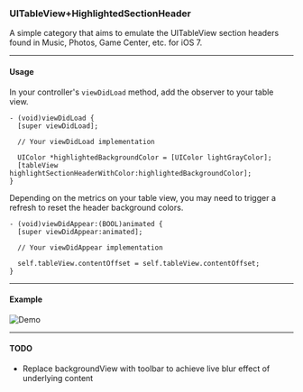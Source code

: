 ### UITableView+HighlightedSectionHeader ###

A simple category that aims to emulate the UITableView section headers found in Music, Photos, Game Center, etc. for iOS 7.

----

#### Usage ####

In your controller's `viewDidLoad` method, add the observer to your table view.
```
- (void)viewDidLoad {
  [super viewDidLoad];
 
  // Your viewDidLoad implementation

  UIColor *highlightedBackgroundColor = [UIColor lightGrayColor];
  [tableView highlightSectionHeaderWithColor:highlightedBackgroundColor];
}
```

Depending on the metrics on your table view, you may need to trigger a refresh to reset the header background colors.
```
- (void)viewDidAppear:(BOOL)animated {
  [super viewDidAppear:animated];
 
  // Your viewDidAppear implementation
 
  self.tableView.contentOffset = self.tableView.contentOffset;
}
```

----

#### Example ####

![Demo](http://f.cl.ly/items/1T0p1b1n2z3X0w0P3I2j/demo.gif)

----

#### TODO ####

* Replace backgroundView with toolbar to achieve live blur effect of underlying content
